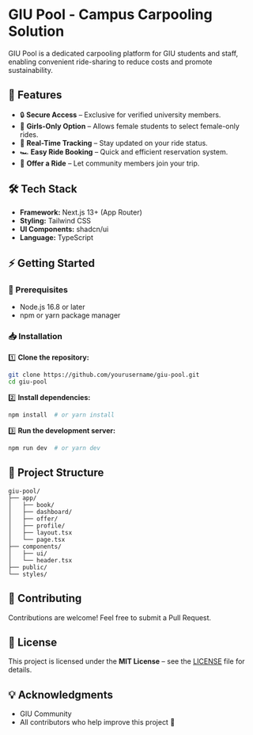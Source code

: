 # GIU Pool - Campus Carpooling Solution

GIU Pool is a dedicated carpooling platform for GIU students and staff, enabling convenient ride-sharing to reduce costs and promote sustainability.

## 🚀 Features

- 🔒 **Secure Access** – Exclusive for verified university members.
- 👩 **Girls-Only Option** – Allows female students to select female-only rides.
- 📍 **Real-Time Tracking** – Stay updated on your ride status.
- 🏎️ **Easy Ride Booking** – Quick and efficient reservation system.
- 🚗 **Offer a Ride** – Let community members join your trip.

## 🛠 Tech Stack

- **Framework:** Next.js 13+ (App Router)
- **Styling:** Tailwind CSS
- **UI Components:** shadcn/ui
- **Language:** TypeScript

## ⚡ Getting Started

### 📌 Prerequisites

- Node.js 16.8 or later
- npm or yarn package manager

### 📥 Installation

1️⃣ **Clone the repository:**
```sh
git clone https://github.com/yourusername/giu-pool.git
cd giu-pool
```

2️⃣ **Install dependencies:**
```sh
npm install  # or yarn install
```

3️⃣ **Run the development server:**
```sh
npm run dev  # or yarn dev
```

## 📂 Project Structure
```
giu-pool/
├── app/
│   ├── book/
│   ├── dashboard/
│   ├── offer/
│   ├── profile/
│   ├── layout.tsx
│   └── page.tsx
├── components/
│   ├── ui/
│   └── header.tsx
├── public/
└── styles/
```

## 🤝 Contributing

Contributions are welcome! Feel free to submit a Pull Request.

## 📜 License

This project is licensed under the **MIT License** – see the [LICENSE](LICENSE) file for details.

## 💡 Acknowledgments

- GIU Community
- All contributors who help improve this project 🎉
